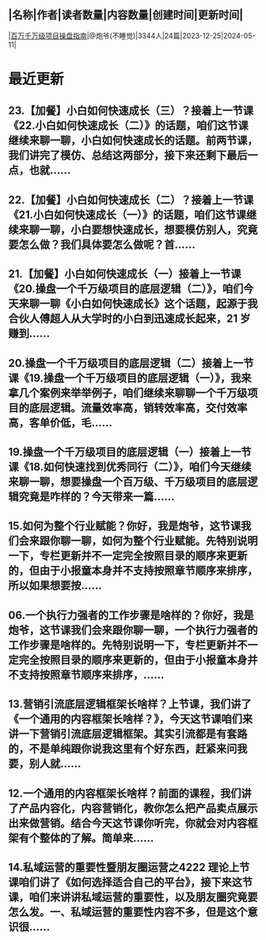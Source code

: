 |名称|作者|读者数量|内容数量|创建时间|更新时间|
---
|[百万千万级项目操盘指南](https://xiaobot.net/p/paoye365?refer=0b133df9-27dc-423b-8101-639049001c13)|@炮爷(不睡觉)|3344人|24篇|2023-12-25|2024-05-11|

# 最近更新
## 23.【加餐】小白如何快速成长（三）？接着上一节课《22.小白如何快速成长（二）》的话题，咱们这节课继续来聊一聊，小白如何快速成长的话题。前两节课，我们讲完了模仿、总结这两部分，接下来还剩下最后一点，也就......
## 22.【加餐】小白如何快速成长（二）？接着上一节课《21.小白如何快速成长（一）》的话题，咱们这节课继续来聊一聊，小白要想快速成长，想要模仿别人，究竟要怎么做？我们具体要怎么做呢？首......
## 21.【加餐】小白如何快速成长（一）接着上一节课《20.操盘一个千万级项目的底层逻辑（二）》，咱们今天来聊一聊《小白如何快速成长》这个话题，起源于我合伙人傅超人从大学时的小白到迅速成长起来，21 岁赚到......
## 20.操盘一个千万级项目的底层逻辑（二）接着上一节课《19.操盘一个千万级项目的底层逻辑（一）》，我来拿几个案例来举举例子，咱们继续来聊聊一个千万级项目的底层逻辑。流量效率高，销转效率高，交付效率高，客单价低，毛......
## 19.操盘一个千万级项目的底层逻辑（一）接着上一节课《18.如何快速找到优秀同行（二）》，咱们今天继续来聊一聊，想要操盘一个百万级、千万级项目的底层逻辑究竟是咋样的？今天带来一篇......
## 15.如何为整个行业赋能？你好，我是炮爷，这节课我们会来跟你聊一聊，如何为整个行业赋能。先特别说明一下，专栏更新并不一定完全按照目录的顺序来更新的，但由于小报童本身并不支持按照章节顺序来排序，所以如果想要按......
## 06.一个执行力强者的工作步骤是啥样的？你好，我是炮爷，这节课我们会来跟你聊一聊，一个执行力强者的工作步骤是啥样的。先特别说明一下，专栏更新并不一定完全按照目录的顺序来更新的，但由于小报童本身并不支持按照章节顺序来排序，......
## 13.营销引流底层逻辑框架长啥样？上节课，我们讲了《一个通用的内容框架长啥样？》，今天这节课咱们来讲一下营销引流底层逻辑框架。其实引流都是有套路的，不是单纯跟你说我这里有个好东西，赶紧来问我要，别人就......
## 12.一个通用的内容框架长啥样？前面的课程，我们讲了产品内容化，内容营销化，教你怎么把产品卖点展示出来做营销。结合今天这节课你听完，你就会对内容框架有个整体的了解。简单来......
## 14.私域运营的重要性暨朋友圈运营之4222 理论上节课咱们讲了《如何选择适合自己的平台》，接下来这节课，咱们来讲讲私域运营的重要性，以及朋友圈究竟要怎么发。一、私域运营的重要性内容不多，但是这个意识很......


